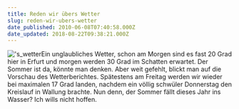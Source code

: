```yaml
---
title: Reden wir übers Wetter
slug: reden-wir-ubers-wetter
date_published: 2010-06-08T07:40:58.000Z
date_updated: 2018-08-22T09:38:21.000Z
---
```


!['s_wetter](//picdump.thafaker.de/2010/06/s_wetter-580x435.jpg)Ein unglaubliches Wetter, schon am Morgen sind es fast 20 Grad hier in Erfurt und morgen werden 30 Grad im Schatten erwartet. Der Sommer ist da, könnte man denken. Aber weit gefehlt, blickt man auf die Vorschau des Wetterberichtes. Spätestens am Freitag werden wir wieder bei maximalen 17 Grad landen, nachdem ein völlig schwüler Donnerstag den Kreislauf in Wallung brachte. Nun denn, der Sommer fällt dieses Jahr ins Wasser? Ich wills nicht hoffen.
